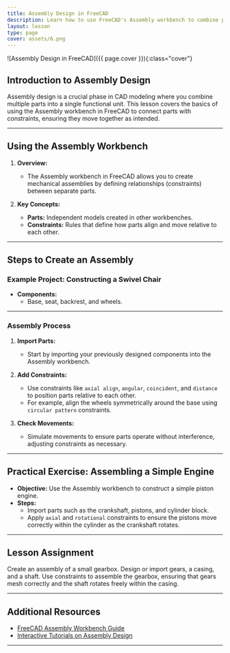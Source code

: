 ```yaml
---
title: Assembly Design in FreeCAD
description: Learn how to use FreeCAD's Assembly workbench to combine parts into functional assemblies using constraints.
layout: lesson
type: page
cover: assets/6.png
---
```


![Assembly Design in FreeCAD]({{ page.cover }}){:class="cover"}

## Introduction to Assembly Design

Assembly design is a crucial phase in CAD modeling where you combine multiple parts into a single functional unit. This lesson covers the basics of using the Assembly workbench in FreeCAD to connect parts with constraints, ensuring they move together as intended.

---

## Using the Assembly Workbench

1. **Overview:**
   - The Assembly workbench in FreeCAD allows you to create mechanical assemblies by defining relationships (constraints) between separate parts.

2. **Key Concepts:**
   - **Parts:** Independent models created in other workbenches.
   - **Constraints:** Rules that define how parts align and move relative to each other.

---

## Steps to Create an Assembly

### Example Project: Constructing a Swivel Chair

- **Components:**
  - Base, seat, backrest, and wheels.

---

### Assembly Process

1. **Import Parts:**
   - Start by importing your previously designed components into the Assembly workbench.

2. **Add Constraints:**
   - Use constraints like `axial align`, `angular`, `coincident`, and `distance` to position parts relative to each other.
   - For example, align the wheels symmetrically around the base using `circular pattern` constraints.

3. **Check Movements:**
   - Simulate movements to ensure parts operate without interference, adjusting constraints as necessary.

---

## Practical Exercise: Assembling a Simple Engine

- **Objective:** Use the Assembly workbench to construct a simple piston engine.
- **Steps:**
  - Import parts such as the crankshaft, pistons, and cylinder block.
  - Apply `axial` and `rotational` constraints to ensure the pistons move correctly within the cylinder as the crankshaft rotates.

---

## Lesson Assignment

Create an assembly of a small gearbox. Design or import gears, a casing, and a shaft. Use constraints to assemble the gearbox, ensuring that gears mesh correctly and the shaft rotates freely within the casing.

---

## Additional Resources

- [FreeCAD Assembly Workbench Guide](https://wiki.freecadweb.org/Assembly_Workbench)
- [Interactive Tutorials on Assembly Design](https://www.youtube.com/results?search_query=freecad+assembly+tutorial)

---
